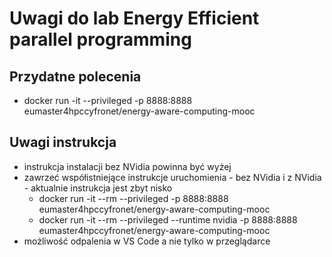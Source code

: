 # Uwagi do lab Energy Efficient parallel programming

## Przydatne polecenia

- docker run -it --privileged -p 8888:8888 eumaster4hpccyfronet/energy-aware-computing-mooc

## Uwagi instrukcja

- instrukcja instalacji bez NVidia powinna być wyżej
- zawrzeć współistniejące instrukcje uruchomienia - bez NVidia i z NVidia - aktualnie instrukcja jest zbyt nisko
    - docker run -it --rm --privileged -p 8888:8888 eumaster4hpccyfronet/energy-aware-computing-mooc
    - docker run -it --rm --privileged --runtime nvidia -p 8888:8888 eumaster4hpccyfronet/energy-aware-computing-mooc
- możliwość odpalenia w VS Code a nie tylko w przeglądarce
